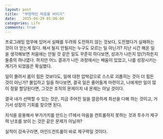 ```yaml
---
layout: post
title:  "부정적인 마음을 버리기"
date:   2015-04-29 01:06:00
categories: Life
comments: true
---
```


프로그래밍 업무에 있어서 실패를 두려워 도전하지 않는 것보다, 도전했다가 실패하는 것이 
더 얻는게 많다. 해서 될지 안될지는 누구도 모르는 일 아닌가? 지난 시간 해온 일을 생각해보면
처음에는 안될 것 같은 일도 꾸준히 하다보면, 성과가 나든지 망(?)하든지 둘중의 하나였다. 
하지만 어느 결과가 나든 과정에서는 배움이 있었고, 나를 성장시키는 계기가 되었음은 확실했다.

일이 몰려서 몸이 힘든 것보다도, 일에 대한 압박감으로 스스로 괴롭히는 것이 더 힘든 것이 아닌가?
몰입하고 일을 하다보면, 결국 일은 줄어들게 마련이고, 나에게만 일이 많이 정말 할당된다면,
그것은 조직의 문제이지 내 문제는 아닐 것이다.

결국 내가 선택할 수 있는 것은, 지금 주어진 일을 깔끔하게 최선을 다해 하는 것이고, 거기서 
성장의 기회를 찾으면 된다. 

지식을 응용해서 부가가치를 만드는 IT에서 마음을 컨트롤하지 못하는 것과 투수가 제구력 난조를 보이
는 것은 같은 문제가 아닐까?

실적이 강속구라면, 마인드컨트롤이 바로 제구력일 것이다.
